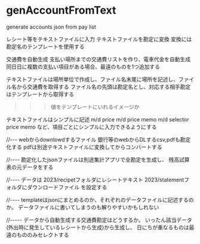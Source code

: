 # genAccountFromText
generate accounts json from pay list

レシート等をテキストファイルに入力
テキストファイルを勘定に変換
変換には勘定名のテンプレートを使用する


交通費を自動生成
支払い場所までの交通費リストを作り、電車代金を自動生成
同日日に複数の支払い項目がある場合、最遠のものを1つ追加する

テキストファイルは場所単位で作成し、ファイル名末尾に場所を記述し、ファイル名から交通費を取得する
ファイル名の先頭は勘定名とし、対応する相手勘定はテンプレートから取得する
>>>値をテンプレートにいれるイメージか


テキストファイルはシンプルに記述
m/d price
m/d price memo
m/d selector price memo
など、項目ごとにシンプルに入力できるようにする


//---
webからdownlowdするファイル
銀行等のwebからDLするcsv,pdfも勘定化する
pdfは別途テキストファイルに変換してからコンバートする


//----
勘定化したjsonファイルは別途集計アプリで全勘定を生成し、
残高試算表の元データをする


//----
データは
2023/recipetフォルダにレシートテキスト
2023/statementフォルダにダウンロードファイル
を設定する


//----
templateはjsonにまとめるのか、それぞれのデータファイルに記述するのか。
データファイルに書いてしまうのも解りやすいかもしれない



//-----
データから自動生成する交通費勘定はどうするか。
いったん該当データ(外出時に発生しているレシートから生成)から生成し、
日にちが重なるものは最遠のもののみセレクトする




